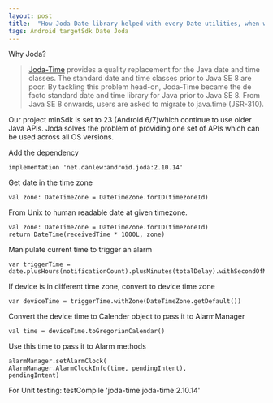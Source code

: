 ```yaml
---
layout: post
title:  "How Joda Date library helped with every Date utilities, when we still had to support < Java 8"
tags: Android targetSdk Date Joda
---
```


Why Joda?
> [Joda-Time](https://www.joda.org/joda-time/) provides a quality replacement for the Java date and time classes.
> The standard date and time classes prior to Java SE 8 are poor. By tackling this problem head-on, Joda-Time became the de facto standard date and time library for Java prior to Java SE 8.
> From Java SE 8 onwards, users are asked to migrate to java.time (JSR-310).


Our project minSdk is set to 23 (Android 6/7)which continue to use older Java APIs.
Joda solves the problem of providing one set of APIs which can be used across all OS versions.

Add the dependency
```
implementation 'net.danlew:android.joda:2.10.14'
```

Get date in the time zone
```
val zone: DateTimeZone = DateTimeZone.forID(timezoneId)
```

From Unix to human readable date at given timezone.

```
val zone: DateTimeZone = DateTimeZone.forID(timezoneId)
return DateTime(receivedTime * 1000L, zone)
```
		
Manipulate current time to trigger an alarm
```
var triggerTime = date.plusHours(notificationCount).plusMinutes(totalDelay).withSecondOfMinute(0).withMillisOfSecond(0)
```
		 
If device is in different time zone, convert to device time zone
```
var deviceTime = triggerTime.withZone(DateTimeZone.getDefault())	
```

Convert the device time to Calender object to pass it to AlarmManager
```
val time = deviceTime.toGregorianCalendar()
```
					
Use this time to pass it to Alarm methods
```
alarmManager.setAlarmClock(
AlarmManager.AlarmClockInfo(time, pendingIntent),
pendingIntent)
```

For Unit testing:
testCompile 'joda-time:joda-time:2.10.14'



